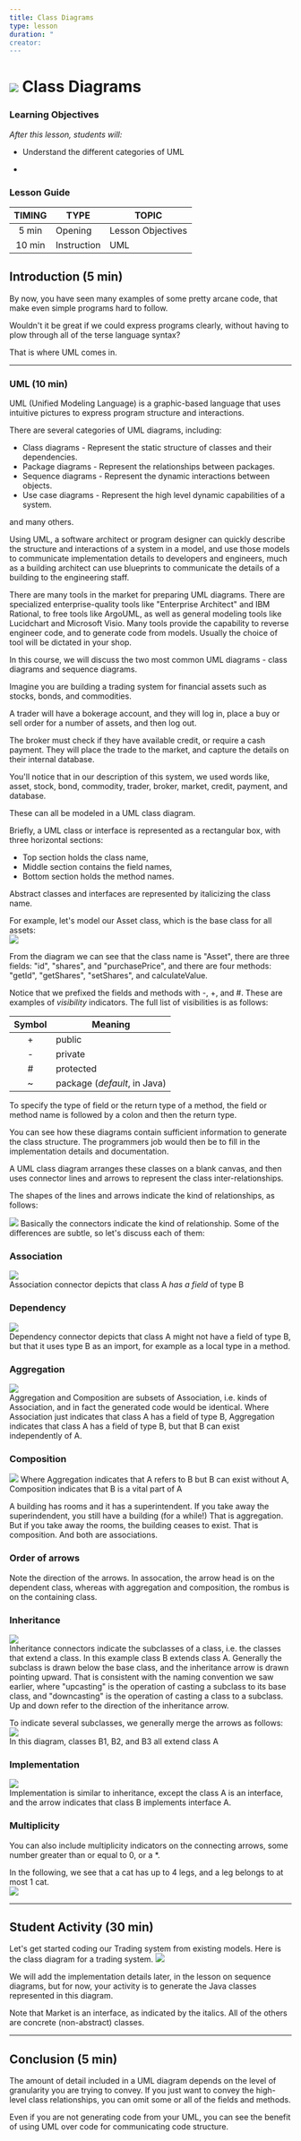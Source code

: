 ```yaml
---
title: Class Diagrams
type: lesson
duration: "
creator: 
---
```


# ![](https://ga-dash.s3.amazonaws.com/production/assets/logo-9f88ae6c9c3871690e33280fcf557f33.png) Class Diagrams

### Learning Objectives

*After this lesson, students will:*
* Understand the different categories of UML

- 

### Lesson Guide

| TIMING  | TYPE  | TOPIC  |
|:-:|---|---|
| 5 min | Opening  | Lesson Objectives |
| 10 min | Instruction | UML |


## Introduction (5 min)

By now, you have seen many examples of some pretty arcane code, that make even simple programs hard to follow.

Wouldn't it be great if we could express programs clearly, without having to plow through all of the terse language syntax?

That is where UML comes in.

---

### UML (10 min)

UML (Unified Modeling Language) is a graphic-based language that uses intuitive pictures to express program structure and interactions.

There are several categories of UML diagrams, including:
* Class diagrams - Represent the static structure of classes and their dependencies.
* Package diagrams - Represent the relationships between packages.
* Sequence diagrams - Represent the dynamic interactions between objects.
* Use case diagrams - Represent the high level dynamic capabilities of a system. 

and many others.

Using UML, a software architect or program designer can quickly describe the structure and interactions of a system in a model, and 
use those models to communicate implementation details to developers and engineers, much as a building architect can use blueprints to communicate the details of a building to the engineering staff. 

There are many tools in the market for preparing UML diagrams. There are specialized enterprise-quality tools like "Enterprise Architect" and IBM Rational, to free tools like ArgoUML, as well as general modeling tools like Lucidchart and Microsoft Visio. Many tools provide the capability to reverse engineer code, and to generate code from models. Usually the choice of tool will be dictated in your shop.

In this course, we will discuss the two most common UML diagrams - class diagrams and sequence diagrams. 

Imagine you are building a trading system for financial assets such as stocks, bonds, and commodities.

A trader will have a bokerage account, and they will log in, place a buy or sell order for a number of assets, and then log out. 

The broker must check if they have available credit, or require a cash payment. They will place the trade to the market, and capture the details on their internal database.

You'll notice that in our description of this system, we used words like, asset, stock, bond, commodity, trader, broker, market, credit, payment, and database.

These can all be modeled in a UML class diagram.

Briefly, a UML class or interface is represented as a rectangular box, with three horizontal sections:

* Top section holds the class name, 
* Middle section contains the field names, 
* Bottom section holds the method names.

Abstract classes and interfaces are represented by italicizing the class name. 

For example, let's model our Asset class, which is the base class for all assets:  
![](resources/asset-class.png)

From the diagram we can see that the class name is "Asset", there are three fields: "id", "shares", and "purchasePrice", and there are four methods: "getId", "getShares", "setShares", and calculateValue.

Notice that we prefixed the fields and methods with -, +, and #. These are examples of _visibility_ indicators. The full list of visibilities is as follows:

|Symbol|Meaning|
|:---:|---|
|+|public|
|-|private|
|#|protected|
|~|package (_default_, in Java)|

To specify the type of field or the return type of a method, the field or method name is followed by a colon and then the return type. 

You can see how these diagrams contain sufficient information to generate the class structure. The programmers job would then be to fill in the implementation details and documentation. 

A UML class diagram arranges these classes on a blank canvas, and then uses connector lines and arrows to represent the class inter-relationships.

The shapes of the lines and arrows indicate the kind of relationships, as follows:

![](resources/connectors.png)
Basically the connectors indicate the kind of relationship. Some of the differences are subtle, so let's discuss each of them:

### Association
![](resources/association.png)  
Association connector depicts that class A _has a field_ of type B

### Dependency
![](resources/dependency.png)  
Dependency connector depicts that class A might not have a field of type B, but that it uses type B as an import, for example as a local type in a method.

### Aggregation
![](resources/aggregation.png)  
Aggregation and Composition are subsets of Association, i.e. kinds of Association, and in fact the generated code would be identical. Where Association just indicates that class A has a field of type B, Aggregation indicates that class A has a field of type B, but that B can exist independently of A. 

### Composition
![](resources/composition.png)
Where Aggregation indicates that A refers to B but B can exist without A, Composition indicates that B is a vital part of A

A building has rooms and it has a superintendent. If you take away the superindendent, you still have a building (for a while!) That is aggregation. But if you take away the rooms, the building ceases to exist. That is composition. And both are associations.

### Order of arrows
Note the direction of the arrows. In assocation, the arrow head is on the dependent class, whereas with aggregation and composition, the rombus is on the containing class.

### Inheritance
![](resources/inheritance.png)  
Inheritance connectors indicate the subclasses of a class, i.e. the classes that extend a class. In this example class B extends class A. Generally the subclass is drawn below the base class, and the inheritance arrow is drawn pointing upward. That is consistent with the naming convention we saw earlier, where "upcasting" is the operation of casting a subclass to its base class, and "downcasting" is the operation of casting a class to a subclass. Up and down refer to the direction of the inheritance arrow.

To indicate several subclasses, we generally merge the arrows as follows:  
![](resources/multiple-subclasses.png)  
In this diagram, classes B1, B2, and B3 all extend class A

### Implementation
![](resources/implementation.png)  
Implementation is similar to inheritance, except the class A is an interface, and the arrow indicates that class B implements interface A.

### Multiplicity
You can also include multiplicity indicators on the connecting arrows, some number greater than or equal to 0, or a *.

In the following, we see that a cat has up to 4 legs, and a leg belongs to at most 1 cat.  
![](resources/multiplicity.png)  

---

## Student Activity (30 min)

Let's get started coding our Trading system from existing models.  Here is the class diagram for a trading system.
![](resources/trading-system-classes.png)  

We will add the implementation details later, in the lesson on sequence diagrams, but for now, your activity is to generate the Java classes represented in this diagram.

Note that Market is an interface, as indicated by the italics. All of the others are concrete (non-abstract) classes.

---

## Conclusion (5 min)

The amount of detail included in a UML diagram depends on the level of granularity you are trying to convey. If you just want to convey the high-level class relationships, you can omit some or all of the fields and methods.

Even if you are not generating code from your UML, you can see the benefit of using UML over code for communicating code structure.



